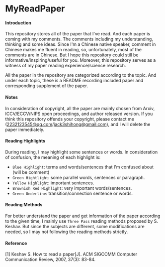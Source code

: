 # MyReadPaper

#### Introduction
This repository stores all of the paper that I've read. And each paper is coming with my comments. The comments including my understanding, thinking and some ideas. Since I'm a Chinese native speaker, comment in Chinese makes me fluent in reading, so, unfortunately, most of the comments are in Chinese. But I hope this repository could still be informative/inspiring/useful for you. Moreover, this repository serves as a witness of my paper reading experience/science research.



All the paper in the repository are categorized according to the topic. And under each topic, these is a README recording included paper and corresponding supplement of the paper. 



#### Notes

In consideration of copyright, all the paper are mainly chosen from Arxiv, ICCV/ECCV/NIPS open proceedings, and author released version. If you think this repository offends your copyright, please contact me (2232123545@qq.com/jack3shihong@gmail.com), and I will delete the paper immediately.





#### Reading Highlights

During reading, I may highlight some sentences or words. In consideration of confusion, the meaning of each highlight is:

- `Blue Highlight`: terms and words/sentences that I'm confused about (will be comment)
- `Green Hightlight`: some parallel words, sentences or paragraph.
- `Yellow Highlight`: important sentences.
- `Brownish Red Highlight`: very important words/sentences.
- `Green Underline`: transition/connection sentence or words.



#### Reading Methods

For better understand the paper and get information of the paper according to the given time, I mainly use `Three Pass` reading methods proposed by S. Keshav. But since the subjects are different, some modifications are needed, so I may not following the reading methods strictly.





#### Reference

[1] Keshav S. How to read a paper[J]. ACM SIGCOMM Computer Communication Review, 2007, 37(3): 83-84.

 
